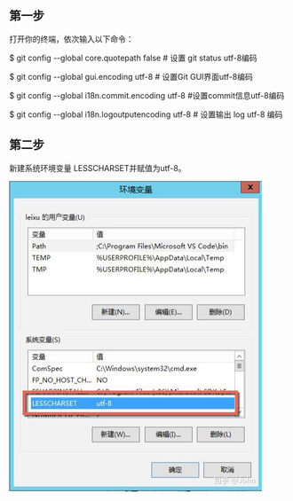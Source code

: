 ## 第一步

打开你的终端，依次输入以下命令：

$ git config --global core.quotepath false # 设置 git status utf-8编码

$ git config --global gui.encoding utf-8 # 设置Git GUI界面utf-8编码

$ git config --global i18n.commit.encoding utf-8 #设置commit信息utf-8编码

$ git config --global i18n.logoutputencoding utf-8 # 设置输出 log utf-8 编码

## 第二步

新建系统环境变量 LESSCHARSET并赋值为utf-8。

![](../image/添加环境变量.webp)
